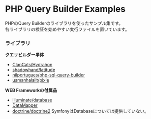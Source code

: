 # PHP Query Builder Examples

PHPのQuery Builderのライブラリを使ったサンプル集です。  
各ライブラリの検証を始めやすい実行ファイルを置いています。

### ライブラリ

**クエリビルダー単体**
+ [ClanCats/Hydrahon](https://github.com/ClanCats/Hydrahon)
+ [shadowhand/latitude](https://github.com/shadowhand/latitude)
+ [nilportugues/php\-sql\-query\-builder](https://github.com/nilportugues/php-sql-query-builder)
+ [usmanhalalit/pixie](https://github.com/usmanhalalit/pixie)


**WEB Frameworkの付属品**
+ [illuminate/database](https://github.com/illuminate/database)
+ [DataMapper](https://github.com/cakephp/orm)
+ [doctrine/doctrine2](https://github.com/doctrine/doctrine2/)
  SymfonyはDatabaseについては提供していない。
